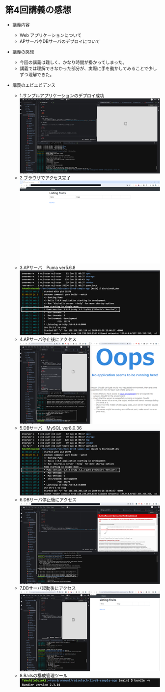# 第4回講義の感想
* 講義内容
  - Web アプリケーションについて
  - APサーバやDBサーバのデプロイについて

* 講義の感想
  - 今回の講義は難しく、かなり時間が掛かってしまった。
  - 講義では理解できなかった部分が、実際に手を動かしてみることで少しずつ理解できた。

* 講義のエビエビデンス
  - 1.サンプルアプリケーションのデプロイ成功
    ![img01](img/img01.png)
  - 2.ブラウザでアクセス完了
    ![img02](img/img02.png)
  - 3.APサーバ　Puma ver5.6.8
    ![img02](img/img03.png)
  - 4.APサーバ停止後にアクセス
    ![img04](img/img04.png)
  - 5.DBサーバ　MySQL ver8.0.36　
    ![img02](img/img03.png)
  - 6.DBサーバ停止後にアクセス
    ![img06](img/img06.png)
  - 7.DBサーバ起動後にアクセス
    ![img02](img/img07.png)
  - 8.Railsの構成管理ツール
    ![img08](img/img08.png)
